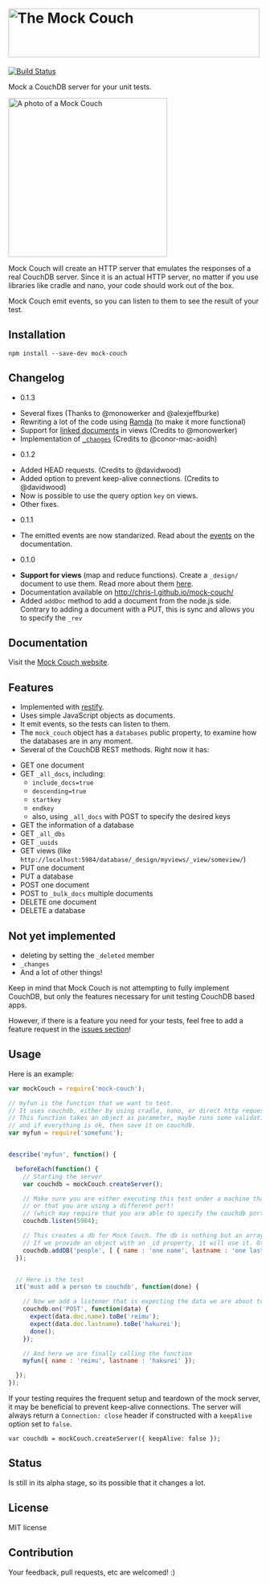<h1><img src="http://chris-l.github.io/mock-couch/img/title.png" alt="The Mock Couch" width="500px" height="97px" /></h1>

[![Build Status](https://travis-ci.org/chris-l/mock-couch.png?branch=master)](https://travis-ci.org/chris-l/mock-couch)

Mock a CouchDB server for your unit tests.

<img src="http://chris-l.github.io/mock-couch/img/mock-couch.svg" height="316" alt="A photo of a Mock Couch" title="&quot;It's the thing Mock Couch Soup is made from,&quot; said the Queen." />

Mock Couch will create an HTTP server that emulates the responses of a real CouchDB server.
Since it is an actual HTTP server, no matter if you use libraries like cradle and nano, your code should work out of the box.

Mock Couch emit events, so you can listen to them to see the result of your test.

## Installation

```
npm install --save-dev mock-couch
```

## Changelog

* 0.1.3
 - Several fixes (Thanks to @monowerker and @alexjeffburke)
 - Rewriting a lot of the code using [Ramda](http://ramdajs.com/) (to make it more functional)
 - Support for [linked documents](http://wiki.apache.org/couchdb/Introduction_to_CouchDB_views#Linked_documents) in views (Credits to @monowerker)
 - Implementation of [`_changes`](https://wiki.apache.org/couchdb/HTTP_database_API#Changes) (Credits to @conor-mac-aoidh)
* 0.1.2
 - Added HEAD requests. (Credits to @davidwood)
 - Added option to prevent keep-alive connections. (Credits to @davidwood)
 - Now is possible to use the query option `key` on views.
 - Other fixes.
* 0.1.1
 - The emitted events are now standarized. Read about the [events](http://chris-l.github.io/mock-couch/#events) on the documentation.
* 0.1.0
 - **Support for views** (map and reduce functions). Create a `_design/` document to use them. Read more about them [here](http://chris-l.github.io/mock-couch/#views).
 - Documentation available on http://chris-l.github.io/mock-couch/
 - Added `addDoc` method to add a document from the node.js side. Contrary to adding a document with a PUT, this is sync and allows you to specify the `_rev`

## Documentation

Visit the [Mock Couch website](http://chris-l.github.io/mock-couch/).

## Features

* Implemented with [restify](https://github.com/mcavage/node-restify).
* Uses simple JavaScript objects as documents.
* It emit events, so the tests can listen to them.
* The `mock_couch` object has a `databases` public property, to examine how the databases are in any moment.
* Several of the CouchDB REST methods. Right now it has:
 - GET one document
 - GET `_all_docs`, including:
    - `include_docs=true`
    - `descending=true`
    - `startkey`
    - `endkey`
    - also, using `_all_docs` with POST to specify the desired keys
 - GET the information of a database
 - GET `_all_dbs`
 - GET `_uuids`
 - GET views (like `http://localhost:5984/database/_design/myviews/_view/someview/`)
 - PUT one document
 - PUT a database
 - POST one document
 - POST to `_bulk_docs` multiple documents
 - DELETE one document
 - DELETE a database

## Not yet implemented

* deleting by setting the `_deleted` member
* `_changes`
* And a lot of other things!

Keep in mind that Mock Couch is not attempting to fully implement CouchDB, but only the features necessary for unit testing CouchDB based apps.

However, if there is a feature you need for your tests, feel free to add a feature request in the [issues section](https://github.com/chris-l/mock-couch/issues)!

## Usage

Here is an example:

```javascript
var mockCouch = require('mock-couch');

// myfun is the function that we want to test.
// It uses couchdb, either by using cradle, nano, or direct http requests
// This function takes an object as parameter, maybe runs some validations
// and if everything is ok, then save it on couchdb.
var myfun = require('somefunc');


describe('myfun', function() {

  beforeEach(function() {
    // Starting the server
    var couchdb = mockCouch.createServer();

    // Make sure you are either executing this test under a machine that does not have couchdb installed/enabled,
    // or that you are using a different port!
    // (which may require that you are able to specify the couchdb port on the function you are about to test)
    couchdb.listen(5984);

    // This creates a db for Mock Couch. The db is nothing but an array of objects.
    // If we provide an object with an _id property, it will use it. Otherwise, it will create a random one.
    couchdb.addDB('people', [ { name : 'one name', lastname : 'one lastname' }, { _id : '4568797890', name : 'second name', lastname : 'other lastname' } ]);
  });


  // Here is the test
  it('must add a person to couchdb', function(done) {

    // Now we add a listener that is expecting the data we are about to send.
    couchdb.on('POST', function(data) {
      expect(data.doc.name).toBe('reimu');
      expect(data.doc.lastname).toBe('hakurei');
      done();
    });

    // And here we are finally calling the function
    myfun({ name : 'reimu', lastname : 'hakurei' });

  });
});
```

If your testing requires the frequent setup and teardown of the mock server, it may be beneficial to prevent keep-alive connections. The server will always return a `Connection: close` header if constructed with a `keepAlive` option set to `false`.

```
var couchdb = mockCouch.createServer({ keepAlive: false });
```

## Status

Is still in its alpha stage, so its possible that it changes a lot.

## License

MIT license

## Contribution

Your feedback, pull requests, etc are welcomed! :)
